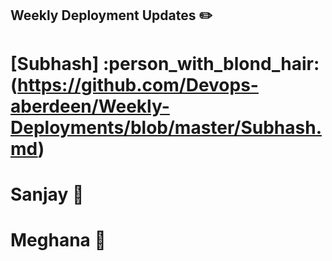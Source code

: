 ## Weekly Deployment Updates  :pencil2:

# [Subhash] :person_with_blond_hair: (https://github.com/Devops-aberdeen/Weekly-Deployments/blob/master/Subhash.md)

# Sanjay :boy:

# Meghana :woman:
